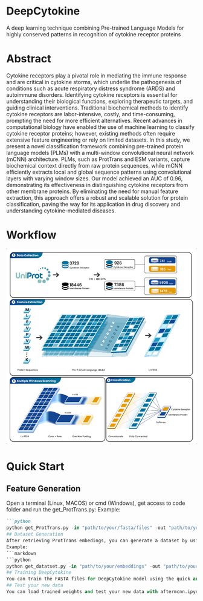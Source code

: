 # DeepCytokine
A deep learning technique combining Pre-trained Language Models for highly conserved patterns in recognition of cytokine receptor proteins
# Abstract
Cytokine receptors play a pivotal role in mediating the immune response and are critical in cytokine storms, which underlie the pathogenesis of conditions such as acute respiratory distress syndrome (ARDS) and autoimmune disorders. Identifying cytokine receptors is essential for understanding their biological functions, exploring therapeutic targets, and guiding clinical interventions. Traditional biochemical methods to identify cytokine receptors are labor-intensive, costly, and time-consuming, prompting the need for more efficient alternatives. Recent advances in computational biology have enabled the use of machine learning to classify cytokine receptor proteins; however, existing methods often require extensive feature engineering or rely on limited datasets.
In this study, we present a novel classification framework combining pre-trained protein language models (PLMs) with a multi-window convolutional neural network (mCNN) architecture. PLMs, such as ProtTrans and ESM variants, capture biochemical context directly from raw protein sequences, while mCNN efficiently extracts local and global sequence patterns using convolutional layers with varying window sizes. Our model achieved an AUC of 0.96, demonstrating its effectiveness in distinguishing cytokine receptors from other membrane proteins. By eliminating the need for manual feature extraction, this approach offers a robust and scalable solution for protein classification, paving the way for its application in drug discovery and understanding cytokine-mediated diseases.
# Workflow
![Project image](img/DeepCytokine.jpg)
# Quick Start
## Feature Generation
Open a terminal (Linux, MACOS) or cmd (Windows), get access to code folder and run the get_ProtTrans.py:
Example:
```markdown
```python
python get_ProtTrans.py -in "path/to/your/fasta/files" -out "path/to/your/embeddings"
## Dataset Generation
After retrieving ProtTrans embedings, you can generate a dataset by using get_dataset.py file:
Example:
```markdown
```python
python get_datatset.py -in "path/to/your/embeddings" -out "path/to/your/file.npy" -dt ".prottrans" -maxseq 500
## Training DeepCytokine
You can train the FASTA files for DeepCytokine model using the quick and easyt-to-follow jupyter notebook: MCNN_Cytokine.pynb
## Test your new data
You can load trained weights and test your new data with aftermcnn.ipynb
